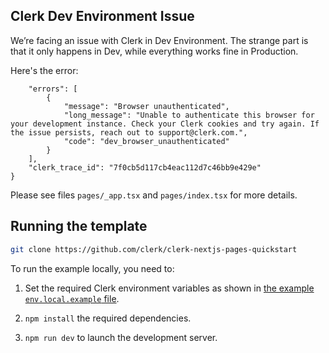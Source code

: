 ## Clerk Dev Environment Issue

We’re facing an issue with Clerk in Dev Environment. The strange part is that it only happens in Dev, while everything works fine in Production.

Here's the error:

```{
    "errors": [
        {
            "message": "Browser unauthenticated",
            "long_message": "Unable to authenticate this browser for your development instance. Check your Clerk cookies and try again. If the issue persists, reach out to support@clerk.com.",
            "code": "dev_browser_unauthenticated"
        }
    ],
    "clerk_trace_id": "7f0cb5d117cb4eac112d7c46bb9e429e"
}
```

Please see files `pages/_app.tsx` and `pages/index.tsx` for more details.

## Running the template

```bash
git clone https://github.com/clerk/clerk-nextjs-pages-quickstart
```

To run the example locally, you need to:

1. Set the required Clerk environment variables as shown in [the example `env.local.example` file](./.env.local.example).

2. `npm install` the required dependencies.

3. `npm run dev` to launch the development server.
